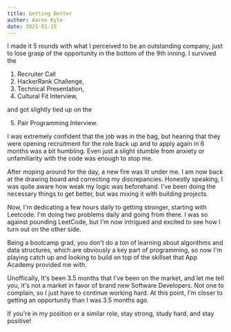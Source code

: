 ```yaml
---
title: Getting Better
author: Aaron Kyle
date: 2021-01-15
---
```


<!-- ## Getting Better -->

I made it 5 rounds with what I perceived to be an outstanding company, just to
lose grasp of the opportunity in the bottom of the 9th inning. I survived the

1) Recruiter Call
2) HackerRank Challenge, 
3) Technical Presentation, 
4) Cultural Fit Interview,

and got slightly tied up on the 

5) Pair Programming Interview.

I was extremely confident that the job was in the bag, but hearing that they 
were opening recruitment for the role back up and to apply again in 6 months
was a bit humbling. Even just a slight stumble from anxiety or unfamiliarity
with the code was enough to stop me.

After moping around for the day, a new fire was lit under me. I am now back at
the drawing board and correcting my discrepancies. Honestly speaking, I was 
quite aware how weak my logic was beforehand. I've been doing the necessary things
to get better, but was mixing it with building projects.

Now, I'm dedicating a few hours daily to getting stronger, starting with Leetcode.
I'm doing two problems daily and going from there. I was so against pounding LeetCode,
but I'm now intrigued and excited to see how I turn out on the other side.

Being a bootcamp grad, you don't do a ton of learning about algorithms and data
structures, which are obviously a key part of programming, so now I'm playing
catch up and looking to build on top of the skillset that App Academy provided
me with.

Unoffically, It's been 3.5 months that I've been on the market, and let me tell
you, it's not a market in favor of brand new Software Developers. Not one to complain,
so I just have to continue working hard. At this point, I'm closer to getting an
opportunity than I was 3.5 months ago.

If you're in my position or a similar role, stay strong, study hard, and stay
positive!


